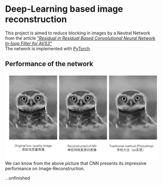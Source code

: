 # Deep-Learning based image reconstruction
 This project is aimed to reduce blocking in images by a Neutral Network from the article [*"Residual in Residual Based Convolutional Neural Network In-loop Filter for AVS3"*](http://hpc.pku.edu.cn/docs/pdf/a20191230180.pdf)  
 The network is implemented with [PyTorch](https://pytorch.org/).

## Performance of the network
<div align="center">
<img src="./intro/intro.png" width="1280" />
</div>
We can know from the above picture that CNN presents its impressive performance on Image-Reconstruction.

...unfinished
